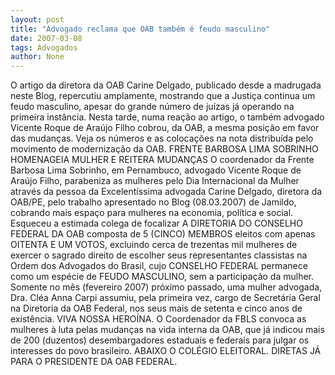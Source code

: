 ```yaml
---
layout: post
title: "Advogado reclama que OAB também é feudo masculino"
date: 2007-03-08
tags: Advogados
author: None
---
```

O artigo da diretora da OAB Carine Delgado, publicado desde a madrugada neste Blog, repercutiu amplamente, mostrando que a Justiça continua um feudo masculino, apesar do grande número de juízas já operando na primeira instância. Nesta tarde, numa reação ao artigo, o também advogado Vicente Roque de Araújo Filho cobrou, da OAB, a mesma posição em favor das mudanças.
Veja os números e as colocações na nota distribuída pelo movimento de modernização da OAB.
FRENTE BARBOSA LIMA SOBRINHO HOMENAGEIA MULHER E REITERA MUDANÇAS 
O coordenador da Frente Barbosa Lima Sobrinho, em Pernambuco, advogado Vicente Roque de Araújo Filho, parabeniza as mulheres pelo Dia Internacional da Mulher através da pessoa da Excelentíssima advogada Carine Delgado, diretora da OAB/PE, pelo trabalho apresentado no Blog (08.03.2007) de Jamildo, cobrando mais espaço para mulheres na economia, política e social. 
Esqueceu a estimada colega de focalizar A DIRETORIA DO CONSELHO FEDERAL DA OAB composta de 5 (CINCO) MEMBROS eleitos com apenas OITENTA E UM VOTOS, excluindo cerca de trezentas mil mulheres de exercer o sagrado direito de escolher seus representantes classistas na Ordem dos Advogados do Brasil, cujo CONSELHO FEDERAL permanece como um espécie de FEUDO MASCULINO, sem a participação da mulher. 
Somente no mês (fevereiro 2007) próximo passado, uma mulher advogada, Dra. Cléa Anna Carpi assumiu, pela primeira vez, cargo de Secretária Geral na Diretoria da OAB Federal, nos seus mais de setenta e cinco anos de existência. 
VIVA NOSSA HEROÍNA. 
O Coordenador da FBLS convoca as mulheres à luta pelas mudanças na vida interna da OAB, que já indicou mais de 200 (duzentos) desembargadores estaduais e federais para julgar os interesses do povo brasileiro. 
ABAIXO O COLÉGIO ELEITORAL. DIRETAS JÁ PARA O PRESIDENTE DA OAB FEDERAL. 
